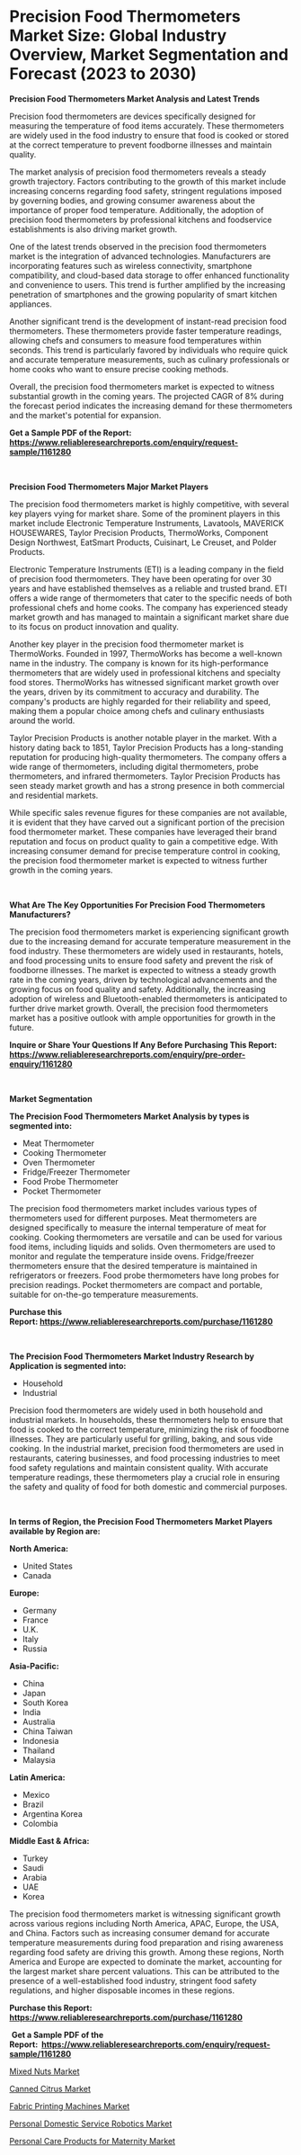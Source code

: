 <p><h1>Precision Food Thermometers Market Size: Global Industry Overview, Market Segmentation and Forecast (2023 to 2030)</h1></p><p><strong>Precision Food Thermometers Market Analysis and Latest Trends</strong></p>
<p><p>Precision food thermometers are devices specifically designed for measuring the temperature of food items accurately. These thermometers are widely used in the food industry to ensure that food is cooked or stored at the correct temperature to prevent foodborne illnesses and maintain quality.</p><p>The market analysis of precision food thermometers reveals a steady growth trajectory. Factors contributing to the growth of this market include increasing concerns regarding food safety, stringent regulations imposed by governing bodies, and growing consumer awareness about the importance of proper food temperature. Additionally, the adoption of precision food thermometers by professional kitchens and foodservice establishments is also driving market growth.</p><p>One of the latest trends observed in the precision food thermometers market is the integration of advanced technologies. Manufacturers are incorporating features such as wireless connectivity, smartphone compatibility, and cloud-based data storage to offer enhanced functionality and convenience to users. This trend is further amplified by the increasing penetration of smartphones and the growing popularity of smart kitchen appliances.</p><p>Another significant trend is the development of instant-read precision food thermometers. These thermometers provide faster temperature readings, allowing chefs and consumers to measure food temperatures within seconds. This trend is particularly favored by individuals who require quick and accurate temperature measurements, such as culinary professionals or home cooks who want to ensure precise cooking methods.</p><p>Overall, the precision food thermometers market is expected to witness substantial growth in the coming years. The projected CAGR of 8% during the forecast period indicates the increasing demand for these thermometers and the market's potential for expansion.</p></p>
<p><strong>Get a Sample PDF of the Report:&nbsp; <a href="https://www.reliableresearchreports.com/enquiry/request-sample/1161280">https://www.reliableresearchreports.com/enquiry/request-sample/1161280</a></strong></p>
<p>&nbsp;</p>
<p><strong>Precision Food Thermometers Major Market Players</strong></p>
<p><p>The precision food thermometers market is highly competitive, with several key players vying for market share. Some of the prominent players in this market include Electronic Temperature Instruments, Lavatools, MAVERICK HOUSEWARES, Taylor Precision Products, ThermoWorks, Component Design Northwest, EatSmart Products, Cuisinart, Le Creuset, and Polder Products.</p><p>Electronic Temperature Instruments (ETI) is a leading company in the field of precision food thermometers. They have been operating for over 30 years and have established themselves as a reliable and trusted brand. ETI offers a wide range of thermometers that cater to the specific needs of both professional chefs and home cooks. The company has experienced steady market growth and has managed to maintain a significant market share due to its focus on product innovation and quality.</p><p>Another key player in the precision food thermometer market is ThermoWorks. Founded in 1997, ThermoWorks has become a well-known name in the industry. The company is known for its high-performance thermometers that are widely used in professional kitchens and specialty food stores. ThermoWorks has witnessed significant market growth over the years, driven by its commitment to accuracy and durability. The company's products are highly regarded for their reliability and speed, making them a popular choice among chefs and culinary enthusiasts around the world.</p><p>Taylor Precision Products is another notable player in the market. With a history dating back to 1851, Taylor Precision Products has a long-standing reputation for producing high-quality thermometers. The company offers a wide range of thermometers, including digital thermometers, probe thermometers, and infrared thermometers. Taylor Precision Products has seen steady market growth and has a strong presence in both commercial and residential markets.</p><p>While specific sales revenue figures for these companies are not available, it is evident that they have carved out a significant portion of the precision food thermometer market. These companies have leveraged their brand reputation and focus on product quality to gain a competitive edge. With increasing consumer demand for precise temperature control in cooking, the precision food thermometer market is expected to witness further growth in the coming years.</p></p>
<p>&nbsp;</p>
<p><strong>What Are The Key Opportunities For Precision Food Thermometers Manufacturers?</strong></p>
<p><p>The precision food thermometers market is experiencing significant growth due to the increasing demand for accurate temperature measurement in the food industry. These thermometers are widely used in restaurants, hotels, and food processing units to ensure food safety and prevent the risk of foodborne illnesses. The market is expected to witness a steady growth rate in the coming years, driven by technological advancements and the growing focus on food quality and safety. Additionally, the increasing adoption of wireless and Bluetooth-enabled thermometers is anticipated to further drive market growth. Overall, the precision food thermometers market has a positive outlook with ample opportunities for growth in the future.</p></p>
<p><strong>Inquire or Share Your Questions If Any Before Purchasing This Report: <a href="https://www.reliableresearchreports.com/enquiry/pre-order-enquiry/1161280">https://www.reliableresearchreports.com/enquiry/pre-order-enquiry/1161280</a></strong></p>
<p>&nbsp;</p>
<p><strong>Market Segmentation</strong></p>
<p><strong>The Precision Food Thermometers Market Analysis by types is segmented into:</strong></p>
<p><ul><li>Meat Thermometer</li><li>Cooking Thermometer</li><li>Oven Thermometer</li><li>Fridge/Freezer Thermometer</li><li>Food Probe Thermometer</li><li>Pocket Thermometer</li></ul></p>
<p><p>The precision food thermometers market includes various types of thermometers used for different purposes. Meat thermometers are designed specifically to measure the internal temperature of meat for cooking. Cooking thermometers are versatile and can be used for various food items, including liquids and solids. Oven thermometers are used to monitor and regulate the temperature inside ovens. Fridge/freezer thermometers ensure that the desired temperature is maintained in refrigerators or freezers. Food probe thermometers have long probes for precision readings. Pocket thermometers are compact and portable, suitable for on-the-go temperature measurements.</p></p>
<p><strong>Purchase this Report:&nbsp;<a href="https://www.reliableresearchreports.com/purchase/1161280">https://www.reliableresearchreports.com/purchase/1161280</a></strong></p>
<p>&nbsp;</p>
<p><strong>The Precision Food Thermometers Market Industry Research by Application is segmented into:</strong></p>
<p><ul><li>Household</li><li>Industrial</li></ul></p>
<p><p>Precision food thermometers are widely used in both household and industrial markets. In households, these thermometers help to ensure that food is cooked to the correct temperature, minimizing the risk of foodborne illnesses. They are particularly useful for grilling, baking, and sous vide cooking. In the industrial market, precision food thermometers are used in restaurants, catering businesses, and food processing industries to meet food safety regulations and maintain consistent quality. With accurate temperature readings, these thermometers play a crucial role in ensuring the safety and quality of food for both domestic and commercial purposes.</p></p>
<p>&nbsp;</p>
<p><strong>In terms of Region, the Precision Food Thermometers Market Players available by Region are:</strong></p>
<p>
    <p> <strong> North America: </strong>
        <ul>
            <li>United States</li>
            <li>Canada</li>
        </ul>
        </p> 
    <p> <strong> Europe: </strong>
        <ul>
            <li>Germany</li>
            <li>France</li>
            <li>U.K.</li>
            <li>Italy</li>
            <li>Russia</li>
        </ul>
        </p> 
    <p> <strong> Asia-Pacific: </strong>
        <ul>
            <li>China</li>
            <li>Japan</li>
            <li>South Korea</li>
            <li>India</li>
            <li>Australia</li>
            <li>China Taiwan</li>
            <li>Indonesia</li>
            <li>Thailand</li>
            <li>Malaysia</li>
        </ul>
        </p> 
    <p> <strong> Latin America: </strong>
        <ul>
            <li>Mexico</li>
            <li>Brazil</li>
            <li>Argentina Korea</li>
            <li>Colombia</li>
        </ul>
        </p> 
    <p> <strong> Middle East & Africa: </strong>
        <ul>
            <li>Turkey</li>
            <li>Saudi</li>
            <li>Arabia</li>
            <li>UAE</li>
            <li>Korea</li>
        </ul>
    </p>
    </p>
<p><p>The precision food thermometers market is witnessing significant growth across various regions including North America, APAC, Europe, the USA, and China. Factors such as increasing consumer demand for accurate temperature measurements during food preparation and rising awareness regarding food safety are driving this growth. Among these regions, North America and Europe are expected to dominate the market, accounting for the largest market share percent valuations. This can be attributed to the presence of a well-established food industry, stringent food safety regulations, and higher disposable incomes in these regions.</p></p>
<p><strong>Purchase this Report: <a href="https://www.reliableresearchreports.com/purchase/1161280">https://www.reliableresearchreports.com/purchase/1161280</a></strong></p>
<p>&nbsp;<strong>Get a Sample PDF of the Report:&nbsp;&nbsp;<a href="https://www.reliableresearchreports.com/enquiry/request-sample/1161280">https://www.reliableresearchreports.com/enquiry/request-sample/1161280</a></strong></p>
<p><strong></strong></p>
<p><p><a href="https://www.linkedin.com/pulse/mixed-nuts-market-size-share-amp-trends-analysis-report-f0sac/">Mixed Nuts Market</a></p><p><a href="https://www.linkedin.com/pulse/canned-citrus-market-research-report-provides-thorough-7pw1c/">Canned Citrus Market</a></p><p><a href="https://medium.com/@dannyharber1978/fabric-printing-machines-market-size-growth-forecast-2023-2030-dfaac2c54e1b">Fabric Printing Machines Market</a></p><p><a href="https://github.com/WillieWoodard/Market-Research-Report-List-1/blob/main/personal-domestic-service-robotics-market.md">Personal Domestic Service Robotics Market</a></p><p><a href="https://github.com/PeterParrish5/Market-Research-Report-List-1/blob/main/personal-care-products-for-maternity-market.md">Personal Care Products for Maternity Market</a></p></p>